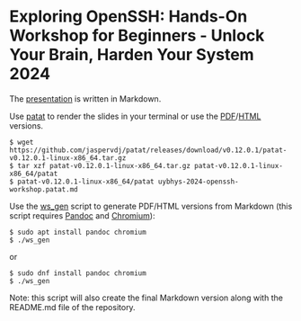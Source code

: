 # Exploring OpenSSH: Hands-On Workshop for Beginners - Unlock Your Brain, Harden Your System 2024

The [presentation](https://github.com/wllm-rbnt/uybhys-2024-openssh-workshop/blob/main/uybhys-2024-openssh-workshop.patat.md) is written in Markdown.

Use [patat](https://github.com/jaspervdj/patat) to render the slides in your terminal or use the [PDF](https://github.com/wllm-rbnt/uybhys-2024-openssh-workshop/blob/main/uybhys-2024-openssh-workshop.pdf)/[HTML](https://github.com/wllm-rbnt/uybhys-2024-openssh-workshop/blob/main/uybhys-2024-openssh-workshop.html) versions.

    $ wget https://github.com/jaspervdj/patat/releases/download/v0.12.0.1/patat-v0.12.0.1-linux-x86_64.tar.gz
    $ tar xzf patat-v0.12.0.1-linux-x86_64.tar.gz patat-v0.12.0.1-linux-x86_64/patat
    $ patat-v0.12.0.1-linux-x86_64/patat uybhys-2024-openssh-workshop.patat.md

Use the [ws_gen](https://github.com/wllm-rbnt/uybhys-2024-openssh-workshop/blob/main/ws_gen) script to generate PDF/HTML versions from Markdown (this script requires [Pandoc](https://pandoc.org/) and [Chromium](https://www.chromium.org/Home/)):

    $ sudo apt install pandoc chromium
    $ ./ws_gen

or

    $ sudo dnf install pandoc chromium
    $ ./ws_gen

Note: this script will also create the final Markdown version along with the
README.md file of the repository.
